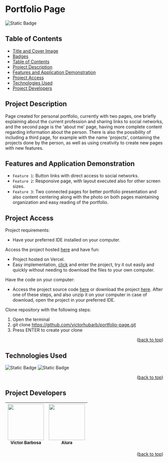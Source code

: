 # Portfolio Page
![Static Badge](https://img.shields.io/badge/status-completed-green?style=for-the-badge)

## Table of Contents 
* [Title and Cover Image](#title-and-cover-image)
* [Badges](#badges)
* [Table of Contents](#table-of-contents)
* [Project Description](#project-description)
* [Features and Application Demonstration](#features-and-application-demonstration)
* [Project Access](#project-access)
* [Technologies Used](#technologies-used)
* [Project Developers](#project-developers)

## Project Description
Page created for personal portfolio, currently with two pages, one briefly explaining about the current profession and sharing links to social networks, and the second page is the 'about me' page, having more complete content regarding information about the person.
There is also the possibility of including a third page, for example with the name 'projects', containing the projects done by the person, as well as using creativity to create new pages with new features.
 
## Features and Application Demonstration
- `Feature 1`: Button links with direct access to social networks.
- `Feature 2`: Responsive page, with layout executed also for other screen sizes.
- `Feature 3`: Two connected pages for better portfolio presentation and also content centering along with the photo on both pages maintaining organization and easy reading of the portfolio.

## Project Access
Project requirements:
 - Have your preferred IDE installed on your computer.

Access the project hosted [here](https://portfolio-page-five-alpha.vercel.app) and have fun:
 - Project hosted on Vercel.
 - Easy implementation, [click](https://portfolio-page-five-alpha.vercel.app) and enter the project, try it out easily and quickly without needing to download the files to your own computer.

Have the code on your computer:
 - Access the project source code [here](https://github.com/victorhubarb/portfolio-page) or download the project [here](https://github.com/victorhubarb/portfolio-page/archive/refs/heads/main.zip). After one of these steps, and also unzip it on your computer in case of download, open the project in your preferred IDE.

Clone repository with the following steps:
 1. Open the terminal
 2. git clone https://github.com/victorhubarb/portfolio-page.git
 3. Press ENTER to create your clone
<p align="right">(<a href="#readme-top">back to top</a>)</p>

## Technologies Used
![Static Badge](https://img.shields.io/badge/HTML5-E34F26?style=for-the-badge&logo=html5&logoColor=white)
![Static Badge](https://img.shields.io/badge/CSS3-1572B6?style=for-the-badge&logo=css3&logoColor=white)
<p align="right">(<a href="#readme-top">back to top</a>)</p>

## Project Developers
| [<img loading="lazy" src="https://avatars.githubusercontent.com/u/80085116?v=4" width=115><br><sub>Victor Barbosa</sub>](https://github.com/victorhubarb) | [<img loading="lazy" src="https://avatars.githubusercontent.com/u/4975968?s=200&v=4" width=115><br><sub>Alura</sub>](https://github.com/alura-cursos) |
| :---: | :--: |
<p align="right">(<a href="#readme-top">back to top</a>)</p>
